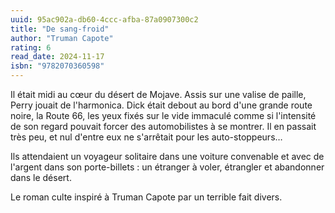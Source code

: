 ```yaml
---
uuid: 95ac902a-db60-4ccc-afba-87a0907300c2
title: "De sang-froid"
author: "Truman Capote"
rating: 6
read_date: 2024-11-17
isbn: "9782070360598"
---
```


Il était midi au cœur du désert de Mojave. Assis sur une valise de paille, Perry jouait de l'harmonica. Dick était debout au bord d'une grande route noire, la Route 66, les yeux fixés sur le vide immaculé comme si l'intensité de son regard pouvait forcer des automobilistes à se montrer. Il en passait très peu, et nul d'entre eux ne s'arrêtait pour les auto-stoppeurs…

Ils attendaient un voyageur solitaire dans une voiture convenable et avec de l'argent dans son porte-billets : un étranger à voler, étrangler et abandonner dans le désert.

Le roman culte inspiré à Truman Capote par un terrible fait divers.
